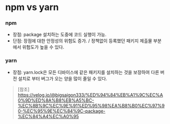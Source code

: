 # npm vs yarn
### npm 
- 장점: package 설치하는 도중에 코드 실행이 가능.
-  단점: 장점에 대한 안정성의 위험도 증가. / 정책없이 등록했던 패키지 제출물 부분에서 위험도가 높을 수 있다.

### yarn
- 장점: yarn.lock은 모든 디바이스에 같은 패키지를 설치하는 것을 보장하여 다른 버전 설치로 부터 버그가 오는 양을 많이 줄일 수 있다.

>[참조]<br>
>https://velog.io/@bigsaigon333/%ED%94%84%EB%A1%9C%EC%A0%9D%ED%8A%B8%EB%A5%BC-%EC%8B%9C%EC%9E%91%ED%95%98%EA%B8%B0%EC%97%90-%EC%95%9E%EC%84%9C-package-%EC%84%A4%EC%A0%95